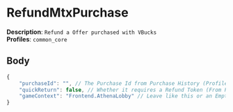 # RefundMtxPurchase

**Description**: `Refund a Offer purchased with VBucks` \
**Profiles**: `common_core`

## Body

```js
{
    "purchaseId": "", // The Purchase Id from Purchase History (Profile Stat)
    "quickReturn": false, // Whether it requires a Refund Token (From Profile)
    "gameContext": "Frontend.AthenaLobby" // Leave like this or an Empty String
}
```
